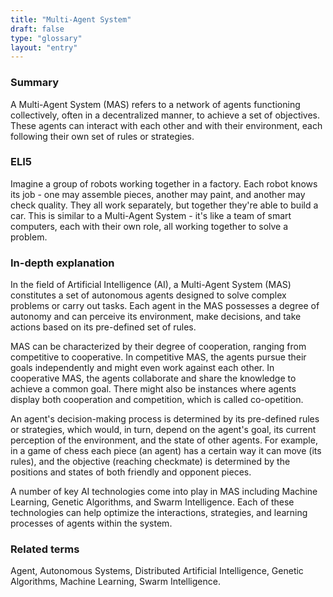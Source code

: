 ```yaml
---
title: "Multi-Agent System"
draft: false
type: "glossary"
layout: "entry"
---
```


### Summary
A Multi-Agent System (MAS) refers to a network of agents functioning collectively, often in a decentralized manner, to achieve a set of objectives. These agents can interact with each other and with their environment, each following their own set of rules or strategies.

### ELI5
Imagine a group of robots working together in a factory. Each robot knows its job - one may assemble pieces, another may paint, and another may check quality. They all work separately, but together they're able to build a car. This is similar to a Multi-Agent System - it's like a team of smart computers, each with their own role, all working together to solve a problem.

### In-depth explanation
In the field of Artificial Intelligence (AI), a Multi-Agent System (MAS) constitutes a set of autonomous agents designed to solve complex problems or carry out tasks. Each agent in the MAS possesses a degree of autonomy and can perceive its environment, make decisions, and take actions based on its pre-defined set of rules.

MAS can be characterized by their degree of cooperation, ranging from competitive to cooperative. In competitive MAS, the agents pursue their goals independently and might even work against each other. In cooperative MAS, the agents collaborate and share the knowledge to achieve a common goal. There might also be instances where agents display both cooperation and competition, which is called co-opetition.

An agent's decision-making process is determined by its pre-defined rules or strategies, which would, in turn, depend on the agent's goal, its current perception of the environment, and the state of other agents. For example, in a game of chess each piece (an agent) has a certain way it can move (its rules), and the objective (reaching checkmate) is determined by the positions and states of both friendly and opponent pieces.

A number of key AI technologies come into play in MAS including Machine Learning, Genetic Algorithms, and Swarm Intelligence. Each of these technologies can help optimize the interactions, strategies, and learning processes of agents within the system.

### Related terms
Agent, Autonomous Systems, Distributed Artificial Intelligence, Genetic Algorithms, Machine Learning, Swarm Intelligence.
